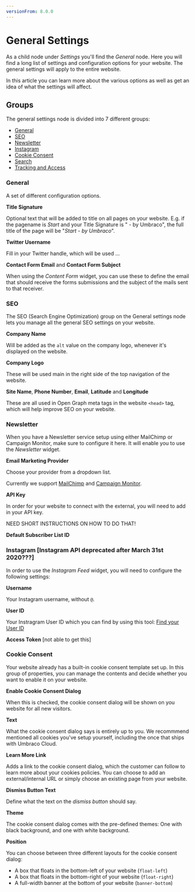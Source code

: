 ```yaml
---
versionFrom: 8.0.0
---
```


# General Settings

As a child node under *Settings* you'll find the *General* node. Here you will find a long list of settings and configuration options for your website. The general settings will apply to the entire website.

In this article you can learn more about the various options as well as get an idea of what the settings will affect.

## Groups

The general settings node is divided into 7 different groups:

* [General](#general)
* [SEO](#seo)
* [Newsletter](#newsletter)
* [Instagram](#instagram)
* [Cookie Consent](#cookie-consent)
* [Search](#search)
* [Tracking and Access](#tracking-and-access)

### General

A set of different configuration options.

**Title Signature** 

Optional text that will be added to title on all pages on your website. E.g. if the pagename is *Start* and your Title Signature is " - by Umbraco", the full title of the page will be "*Start - by Umbraco*".

**Twitter Username**

Fill in your Twitter handle, which will be used ...

**Contact Form Email** and **Contact Form Subject** 

When using the *Content Form* widget, you can use these to define the email that should receive the forms submissions and the subject of the mails sent to that receiver. 

### SEO

The SEO (Search Engine Optimization) group on the General settings node lets you manage all the general SEO settings on your website.

**Company Name**

Will be added as the `alt` value on the company logo, whenever it's displayed on the website.

**Company Logo**

These will be used main in the right side of the top navigation of the website.

**Site Name**, **Phone Number**, **Email**, **Latitude** and **Longitude**

These are all used in Open Graph meta tags in the website `<head>` tag, which will help improve SEO on your website.

### Newsletter

When you have a Newsletter service setup using either MailChimp or Campaign Monitor, make sure to configure it here. It will enable you to use the *Newsletter* widget.

**Email Marketing Provider**

Choose your provider from a dropdown list.

Currently we support [MailChimp](https://mailchimp.com/) and [Campaign Monitor](https://www.campaignmonitor.com/).

**API Key**

In order for your website to connect with the external, you will need to add in your API key.

NEED SHORT INSTRUCTIONS ON HOW TO DO THAT!

**Default Subscriber List ID**

### Instagram [Instagram API deprecated after March 31st 2020???]

In order to use the *Instagram Feed* widget, you will need to configure the following settings:

**Username**

Your Instagram username, without `@`.

**User ID**

Your Instragram User ID which you can find by using this tool: [Find your User ID](https://codeofaninja.com/tools/find-instagram-user-id)

**Access Token**
[not able to get this]

### Cookie Consent

Your website already has a built-in cookie consent template set up. In this group of properties, you can manage the contents and decide whether you want to enable it on your website.

**Enable Cookie Consent Dialog**

When this is checked, the cookie consent dialog will be shown on you website for all new visitors.

**Text**

What the cookie consent dialog says is entirely up to you. We recommmend mentioned all cookies you've setup yourself, including the once that ships with Umbraco Cloud.

**Learn More Link**

Adds a link to the cookie consent dialog, which the customer can follow to learn more about your cookies policies. You can choose to add an external/internal URL or simply choose an existing page from your website.

**Dismiss Button Text**

Define what the text on the *dismiss button* should say.

**Theme**

The cookie consent dialog comes with the pre-defined themes: One with black background, and one with white background.

**Position**

You can choose between three different layouts for the cookie consent dialog:

* A box that floats in the bottom-left of your website (`float-left`)
* A box that floats in the bottom-right of your website (`float-right`)
* A full-width banner at the bottom of your website (`banner-bottom`)

